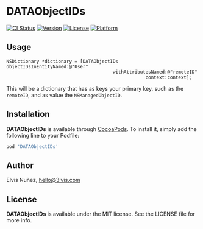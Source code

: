 # DATAObjectIDs

[![CI Status](http://img.shields.io/travis/3lvis/DATAObjectIDs.svg?style=flat)](https://travis-ci.org/3lvis/DATAObjectIDs)
[![Version](https://img.shields.io/cocoapods/v/DATAObjectIDs.svg?style=flat)](http://cocoadocs.org/docsets/DATAObjectIDs)
[![License](https://img.shields.io/cocoapods/l/DATAObjectIDs.svg?style=flat)](http://cocoadocs.org/docsets/DATAObjectIDs)
[![Platform](https://img.shields.io/cocoapods/p/DATAObjectIDs.svg?style=flat)](http://cocoadocs.org/docsets/DATAObjectIDs)

## Usage

```objc
NSDictionary *dictionary = [DATAObjectIDs objectIDsInEntityNamed:@"User"
                                       withAttributesNamed:@"remoteID"
                                                   context:context];
```

This will be a dictionary that has as keys your primary key, such as the `remoteID`, and as value the `NSManagedObjectID`.

## Installation

**DATAObjectIDs** is available through [CocoaPods](http://cocoapods.org). To install
it, simply add the following line to your Podfile:

```ruby
pod 'DATAObjectIDs'
```

## Author

Elvis Nuñez, hello@3lvis.com

## License

**DATAObjectIDs** is available under the MIT license. See the LICENSE file for more info.
